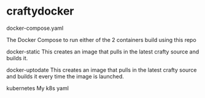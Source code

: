 # craftydocker
docker-compose.yaml

The Docker Compose to run either of the 2 containers build using this repo

docker-static
This creates an image that pulls in the latest crafty source and builds it.

docker-uptodate
This creates an image that pulls in the latest crafty source and builds it every time the image is launched.

kubernetes
My k8s yaml
